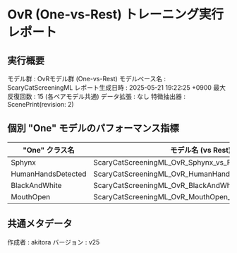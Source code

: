 # OvR (One-vs-Rest) トレーニング実行レポート

## 実行概要
モデル群         : OvRモデル群 (One-vs-Rest)
モデルベース名   : ScaryCatScreeningML
レポート生成日時   : 2025-05-21 19:22:25 +0900
最大反復回数     : 15 (各ペアモデル共通)
データ拡張       : なし
特徴抽出器       : ScenePrint(revision: 2)

## 個別 "One" モデルのパフォーマンス指標
| "One" クラス名 | モデル名 (vs Rest) | 検証正解率 | 再現率 | 適合率 |
|----------------|----------------------|--------------|----------|----------|
| Sphynx | ScaryCatScreeningML_OvR_Sphynx_vs_Rest_v25 | 9375.00% | 87.50% | 100.00% |
| HumanHandsDetected | ScaryCatScreeningML_OvR_HumanHandsDetected_vs_Rest_v25 | 9500.00% | 100.00% | 90.91% |
| BlackAndWhite | ScaryCatScreeningML_OvR_BlackAndWhite_vs_Rest_v25 | 9285.71% | 100.00% | 87.50% |
| MouthOpen | ScaryCatScreeningML_OvR_MouthOpen_vs_Rest_v25 | 9285.71% | 100.00% | 87.50% |

## 共通メタデータ
作成者            : akitora
バージョン        : v25
